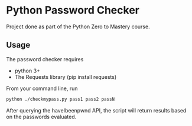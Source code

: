 # Python Password Checker 
Project done as part of the Python Zero to Mastery course. 


## Usage

The password checker requires 
- python 3+
- The Requests library (pip install requests)

From  your command line, run
```sh
python ./checkmypass.py pass1 pass2 passN
```
After querying the haveIbeenpwnd API, the script will return results based on the passwords evaluated. 
